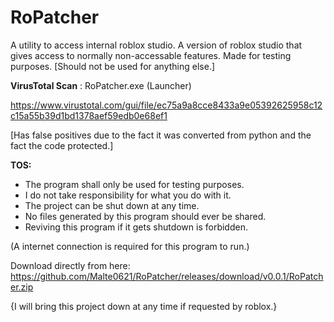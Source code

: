 # RoPatcher
A utility to access internal roblox studio. A version of roblox studio that gives access to normally non-accessable features. Made for testing purposes. [Should not be used for anything else.]

**VirusTotal Scan** : RoPatcher.exe (Launcher)

https://www.virustotal.com/gui/file/ec75a9a8cce8433a9e05392625958c12c15a55b39d1bd1378aef59edb0e68ef1

[Has false positives due to the fact it was converted from python and the fact the code protected.]

**TOS:**
* The program shall only be used for testing purposes.
* I do not take responsibility for what you do with it.
* The project can be shut down at any time.
* No files generated by this program should ever be shared.
* Reviving this program if it gets shutdown is forbidden.


(A internet connection is required for this program to run.)

Download directly from here: https://github.com/Malte0621/RoPatcher/releases/download/v0.0.1/RoPatcher.zip

{I will bring this project down at any time if requested by roblox.}